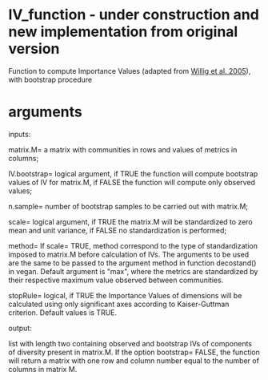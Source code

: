 # IV_function - under construction and new implementation from original version
Function to compute Importance Values (adapted from [Willig et al. 2005](http://www.esajournals.org/doi/abs/10.1890/04-0394)), with bootstrap procedure 

# arguments
inputs:

matrix.M= a matrix with communities in rows and values of metrics in columns; 

IV.bootstrap= logical argument, if TRUE the function will compute bootstrap values of IV for matrix.M, if FALSE the function will compute only observed values;

n.sample= number of bootstrap samples to be carried out with matrix.M;

scale= logical argument, if TRUE the matrix.M will be standardized to zero mean and unit variance, if FALSE no standardization is performed;

method= If scale= TRUE, method correspond to the type of standardization imposed to matrix.M before calculation of IVs. The arguments to be used are the same to be passed  to the argument method in function decostand() in vegan. Default argument is "max", where the metrics are standardized by their respective maximum value observed between communities.

stopRule= logical, if TRUE the Importance Values of dimensions will be calculated using only significant axes according to Kaiser-Guttman criterion. Default values is TRUE.  

output:

list with length two containing observed and bootstrap IVs of components of diversity present in matrix.M. If the option bootstrap= FALSE, the function will return a matrix with one row and column number equal to the number of columns in matrix M.
